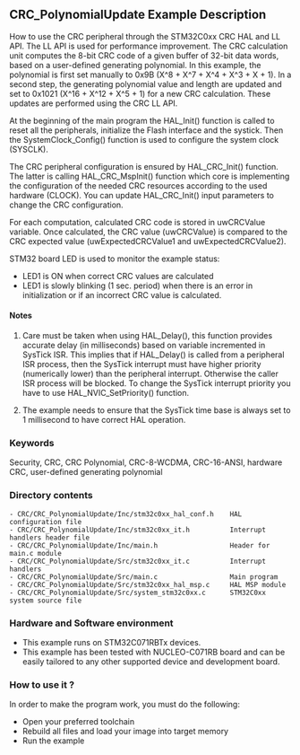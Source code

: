 ## <b>CRC_PolynomialUpdate Example Description</b>

How to use the CRC peripheral through the STM32C0xx CRC HAL and LL API.
The LL API is used for performance improvement. The CRC calculation unit
computes the 8-bit CRC code of a given buffer of 32-bit data words, based on
a user-defined generating polynomial. In this example, the polynomial is first
set manually to 0x9B (X^8 + X^7 + X^4 + X^3 + X + 1).
In a second step, the generating polynomial value and length are updated and
set to 0x1021  (X^16 + X^12 + X^5 + 1) for a new CRC calculation.
These updates are performed using the CRC LL API.

At the beginning of the main program the HAL_Init() function is called to reset 
all the peripherals, initialize the Flash interface and the systick.
Then the SystemClock_Config() function is used to configure the system
clock (SYSCLK).

The CRC peripheral configuration is ensured by HAL_CRC_Init() function.
The latter is calling HAL_CRC_MspInit() function which core is implementing
the configuration of the needed CRC resources according to the used hardware (CLOCK). 
You can update HAL_CRC_Init() input parameters to change the CRC configuration.

For each computation, calculated CRC code is stored in uwCRCValue variable.
Once calculated, the CRC value (uwCRCValue) is compared to the CRC expected value (uwExpectedCRCValue1 and uwExpectedCRCValue2).

STM32 board LED is used to monitor the example status:

  - LED1 is ON when correct CRC values are calculated
  - LED1 is slowly blinking (1 sec. period) when there is an error in initialization or if an incorrect CRC value is calculated.

#### <b>Notes</b>
1. Care must be taken when using HAL_Delay(), this function provides accurate delay (in milliseconds)
      based on variable incremented in SysTick ISR. This implies that if HAL_Delay() is called from
      a peripheral ISR process, then the SysTick interrupt must have higher priority (numerically lower)
      than the peripheral interrupt. Otherwise the caller ISR process will be blocked.
      To change the SysTick interrupt priority you have to use HAL_NVIC_SetPriority() function.
      
2. The example needs to ensure that the SysTick time base is always set to 1 millisecond
 to have correct HAL operation.

### <b>Keywords</b>

Security, CRC, CRC Polynomial, CRC-8-WCDMA, CRC-16-ANSI, hardware CRC, user-defined generating polynomial

### <b>Directory contents</b>
  
	- CRC/CRC_PolynomialUpdate/Inc/stm32c0xx_hal_conf.h    HAL configuration file
	- CRC/CRC_PolynomialUpdate/Inc/stm32c0xx_it.h          Interrupt handlers header file
	- CRC/CRC_PolynomialUpdate/Inc/main.h                  Header for main.c module
	- CRC/CRC_PolynomialUpdate/Src/stm32c0xx_it.c          Interrupt handlers
	- CRC/CRC_PolynomialUpdate/Src/main.c                  Main program
	- CRC/CRC_PolynomialUpdate/Src/stm32c0xx_hal_msp.c     HAL MSP module 
	- CRC/CRC_PolynomialUpdate/Src/system_stm32c0xx.c      STM32C0xx system source file

     
### <b>Hardware and Software environment</b>

  - This example runs on STM32C071RBTx devices.
  - This example has been tested with NUCLEO-C071RB board and can be
    easily tailored to any other supported device and development board.

### <b>How to use it ?</b> 

In order to make the program work, you must do the following:

 - Open your preferred toolchain 
 - Rebuild all files and load your image into target memory
 - Run the example

 
